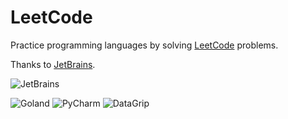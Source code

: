 # LeetCode

Practice programming languages by solving [LeetCode](https://leetcode.com/) problems.

Thanks to [JetBrains](https://jb.gg/OpenSourceSupport).

![JetBrains](https://resources.jetbrains.com/storage/products/company/brand/logos/jb_beam.svg)

![Goland](https://resources.jetbrains.com/storage/products/company/brand/logos/GoLand_icon.svg)
![PyCharm](https://resources.jetbrains.com/storage/products/company/brand/logos/PyCharm_icon.svg)
![DataGrip](https://resources.jetbrains.com/storage/products/company/brand/logos/DataGrip_icon.svg)
